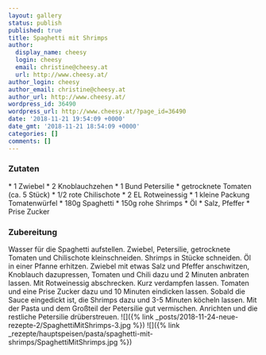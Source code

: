 ```yaml
---
layout: gallery
status: publish
published: true
title: Spaghetti mit Shrimps
author:
  display_name: cheesy
  login: cheesy
  email: christine@cheesy.at
  url: http://www.cheesy.at/
author_login: cheesy
author_email: christine@cheesy.at
author_url: http://www.cheesy.at/
wordpress_id: 36490
wordpress_url: http://www.cheesy.at/?page_id=36490
date: '2018-11-21 19:54:09 +0000'
date_gmt: '2018-11-21 18:54:09 +0000'
categories: []
comments: []
---
```

### Zutaten
\* 1 Zwiebel
\* 2 Knoblauchzehen
\* 1 Bund Petersilie
\* getrocknete Tomaten (ca. 5 Stück)
\* 1/2 rote Chilischote
\* 2 EL Rotweinessig
\* 1 kleine Packung Tomatenwürfel
\* 180g Spaghetti
\* 150g rohe Shrimps
\* Öl
\* Salz, Pfeffer
\* Prise Zucker
### Zubereitung
Wasser für die Spaghetti aufstellen. Zwiebel, Petersilie, getrocknete Tomaten und Chilischote kleinschneiden. Shrimps in Stücke schneiden.
Öl in einer Pfanne erhitzen. Zwiebel mit etwas Salz und Pfeffer anschwitzen, Knoblauch dazupressen, Tomaten und Chili dazu und 2 Minuten anbraten lassen. Mit Rotweinessig abschrecken. Kurz verdampfen lassen. Tomaten und eine Prise Zucker dazu und 10 Minuten eindicken lassen.
Sobald die Sauce eingedickt ist, die Shrimps dazu und 3-5 Minuten köcheln lassen. Mit der Pasta und dem Großteil der Petersilie gut vermischen. Anrichten und die restliche Petersilie drüberstreuen.
![]({% link _posts/2018-11-24-neue-rezepte-2/SpaghettiMitShrimps-3.jpg %})
![]({% link _rezepte/hauptspeisen/pasta/spaghetti-mit-shrimps/SpaghettiMitShrimps.jpg %})
